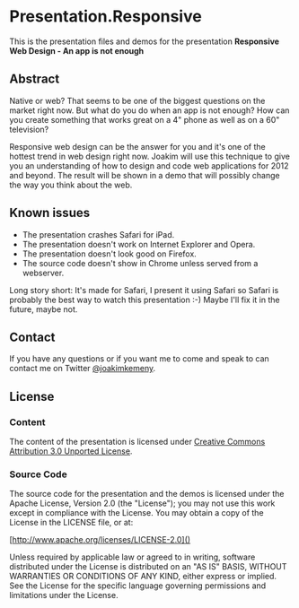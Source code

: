 # Presentation.Responsive

This is the presentation files and demos for the presentation **Responsive Web Design - An app is
not enough**

## Abstract

Native or web? That seems to be one of the biggest questions on the market right now. But what do
you do when an app is not enough? How can you create something that works great on a 4" phone as
well as on a 60" television?

Responsive web design can be the answer for you and it's one of the hottest trend in web design
right now. Joakim will use this technique to give you an understanding of how to design and code
web applications for 2012 and beyond. The result will be shown in a demo that will possibly change
the way you think about the web.

## Known issues

* The presentation crashes Safari for iPad.
* The presentation doesn't work on Internet Explorer and Opera.
* The presentation doesn't look good on Firefox.
* The source code doesn't show in Chrome unless served from a webserver.

Long story short: It's made for Safari, I present it using Safari so Safari is probably the best
way to watch this presentation :-) Maybe I'll fix it in the future, maybe not.

## Contact

If you have any questions or if you want me to come and speak to can contact me on Twitter
[@joakimkemeny](http://twitter.com/joakimkemeny).

## License

### Content

The content of the presentation is licensed under
[Creative Commons Attribution 3.0 Unported License](http://creativecommons.org/licenses/by/3.0/).

### Source Code

The source code for the presentation and the demos is licensed under the Apache License,
Version 2.0 (the "License"); you may not use this work except in compliance with the License.
You may obtain a copy of the License in the LICENSE file, or at:

[http://www.apache.org/licenses/LICENSE-2.0]()

Unless required by applicable law or agreed to in writing, software distributed under the License
is distributed on an "AS IS" BASIS, WITHOUT WARRANTIES OR CONDITIONS OF ANY KIND, either express or
implied. See the License for the specific language governing permissions and limitations under
the License.
